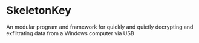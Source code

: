 # SkeletonKey
An modular program and framework for quickly and quietly decrypting and exfiltrating data from a Windows computer via USB
